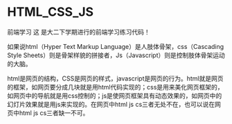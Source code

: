 # HTML_CSS_JS
前端学习
这 是大二下学期进行的前端学习练习代码！

如果说html（Hyper Text Markup Language）是人肢体骨架，css（Cascading Style Sheets）则是骨架样貌的拼接者，Js（Javascript）则是控制肢体骨架运动的大脑。

html是网页的结构，CSS是网页的样式，javascript是网页的行为。html就是网页的框架，如网页要分成几块就是用html代码实现的；css是用来美化网页框架的，如网页中的导航就是用css控制的；js是使网页框架具有动态效果的，如网页中的幻灯片效果就是用js来实现的。在网页中html js cs三者无处不在，也可以说在网页中html js cs三者缺一不可。

